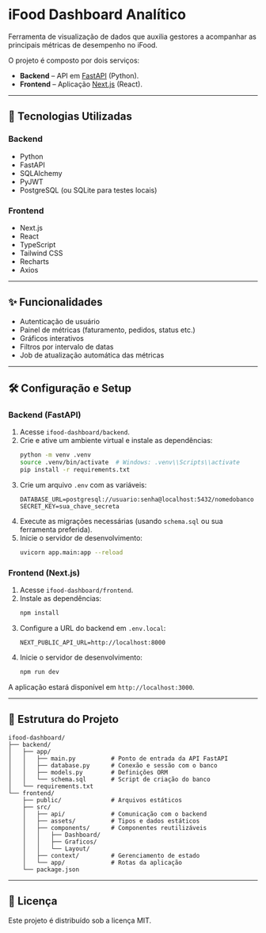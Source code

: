 # iFood Dashboard Analítico

Ferramenta de visualização de dados que auxilia gestores a acompanhar as principais métricas de desempenho no iFood.

O projeto é composto por dois serviços:

- **Backend** – API em [FastAPI](https://fastapi.tiangolo.com/) (Python).
- **Frontend** – Aplicação [Next.js](https://nextjs.org/) (React).

---

## 🚀 Tecnologias Utilizadas

### Backend
- Python
- FastAPI
- SQLAlchemy
- PyJWT
- PostgreSQL (ou SQLite para testes locais)

### Frontend
- Next.js
- React
- TypeScript
- Tailwind CSS
- Recharts
- Axios

---

## ✨ Funcionalidades
- Autenticação de usuário
- Painel de métricas (faturamento, pedidos, status etc.)
- Gráficos interativos
- Filtros por intervalo de datas
- Job de atualização automática das métricas

---

## 🛠️ Configuração e Setup

### Backend (FastAPI)
1. Acesse `ifood-dashboard/backend`.
2. Crie e ative um ambiente virtual e instale as dependências:
   ```bash
   python -m venv .venv
   source .venv/bin/activate  # Windows: .venv\\Scripts\\activate
   pip install -r requirements.txt
   ```
3. Crie um arquivo `.env` com as variáveis:
   ```
   DATABASE_URL=postgresql://usuario:senha@localhost:5432/nomedobanco
   SECRET_KEY=sua_chave_secreta
   ```
4. Execute as migrações necessárias (usando `schema.sql` ou sua ferramenta preferida).
5. Inicie o servidor de desenvolvimento:
   ```bash
   uvicorn app.main:app --reload
   ```

### Frontend (Next.js)
1. Acesse `ifood-dashboard/frontend`.
2. Instale as dependências:
   ```bash
   npm install
   ```
3. Configure a URL do backend em `.env.local`:
   ```
   NEXT_PUBLIC_API_URL=http://localhost:8000
   ```
4. Inicie o servidor de desenvolvimento:
   ```bash
   npm run dev
   ```

A aplicação estará disponível em `http://localhost:3000`.

---

## 📂 Estrutura do Projeto

```
ifood-dashboard/
├── backend/
│   ├── app/
│   │   ├── main.py          # Ponto de entrada da API FastAPI
│   │   ├── database.py      # Conexão e sessão com o banco
│   │   ├── models.py        # Definições ORM
│   │   └── schema.sql       # Script de criação do banco
│   └── requirements.txt
└── frontend/
    ├── public/              # Arquivos estáticos
    ├── src/
    │   ├── api/             # Comunicação com o backend
    │   ├── assets/          # Tipos e dados estáticos
    │   ├── components/      # Componentes reutilizáveis
    │   │   ├── Dashboard/
    │   │   ├── Graficos/
    │   │   └── Layout/
    │   ├── context/         # Gerenciamento de estado
    │   └── app/             # Rotas da aplicação
    └── package.json
```

---

## 📄 Licença

Este projeto é distribuído sob a licença MIT.

